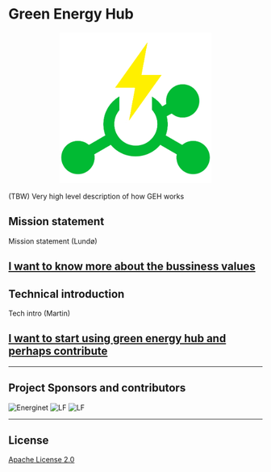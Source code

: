 # Green Energy Hub

<div align="center">
    <img src="Logo.png" style="width: 300px"/>
</div>

(TBW) Very high level description of how GEH works

## Mission statement

Mission statement (Lundø)

## [I want to know more about the bussiness values](./docs/ExecutiveStart.md)

## Technical introduction

Tech intro (Martin)

## [I want to start using green energy hub and perhaps contribute](./docs/TechStart.md)

---

## Project Sponsors and contributors

<img src="https://via.ritzau.dk/data/images/00076/65c92bea-e826-4361-9663-fe17ef0a6e99.png" alt="Energinet" style="width: 300px" />

<img src="https://www.lfenergy.org/wp-content/uploads/sites/67/2018/06/logo_lfe_clr.png" alt="LF" style="width: 300px" />

<img src="https://e7.pngegg.com/pngimages/186/665/png-clipart-microsoft-logo-power-bi-computer-software-windows-logos-text-service-thumbnail.png" alt="LF" style="width: 300px;" />

---

## License

[Apache License 2.0](LICENSE)
